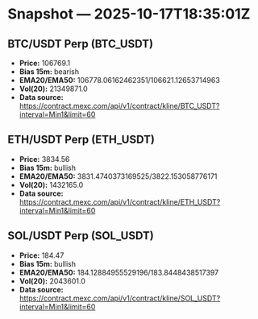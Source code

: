 # Snapshot — 2025-10-17T18:35:01Z

## BTC/USDT Perp (BTC_USDT)
- **Price:** 106769.1
- **Bias 15m:** bearish
- **EMA20/EMA50:** 106778.06162462351/106621.12653714963
- **Vol(20):** 21349871.0
- **Data source:** https://contract.mexc.com/api/v1/contract/kline/BTC_USDT?interval=Min1&limit=60

## ETH/USDT Perp (ETH_USDT)
- **Price:** 3834.56
- **Bias 15m:** bullish
- **EMA20/EMA50:** 3831.4740373169525/3822.153058776171
- **Vol(20):** 1432165.0
- **Data source:** https://contract.mexc.com/api/v1/contract/kline/ETH_USDT?interval=Min1&limit=60

## SOL/USDT Perp (SOL_USDT)
- **Price:** 184.47
- **Bias 15m:** bullish
- **EMA20/EMA50:** 184.12884955529196/183.8448438517397
- **Vol(20):** 2043601.0
- **Data source:** https://contract.mexc.com/api/v1/contract/kline/SOL_USDT?interval=Min1&limit=60
